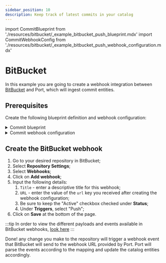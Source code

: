 ```yaml
---
sidebar_position: 10
description: Keep track of latest commits in your catalog
---
```


import CommitBlueprint from './resources/bitbucket/\_example_bitbucket_push_blueprint.mdx'
import CommitWebhookConfig from './resources/bitbucket/\_example_bitbucket_push_webhook_configuration.mdx'

# BitBucket

In this example you are going to create a webhook integration between [BitBucket](https://bitbucket.org) and Port, which will ingest commit entities.

## Prerequisites

Create the following blueprint definition and webhook configuration:

<details>
<summary>Commit blueprint</summary>

<CommitBlueprint/>

</details>

<details>
<summary>Commit webhook configuration</summary>

<CommitWebhookConfig/>

</details>

## Create the BitBucket webhook

1. Go to your desired repository in BitBucket;
2. Select **Repository Settings**;
3. Select **Webhooks**;
4. Click on **Add webhook**;
5. Input the following details:
   1. `Title` - enter a descriptive title for this webhook;
   2. `URL` - enter the value of the `url` key you received after creating the webhook configuration;
   3. Be sure to keep the "Active" checkbox checked under **Status**;
   4. Under **Triggers**, select "Push";
6. Click on **Save** at the bottom of the page.

:::tip
In order to view the different payloads and events available in BitBucket webhooks, [look here](https://support.atlassian.com/bitbucket-cloud/docs/event-payloads/#Push)
:::

Done! any change you make to the repository will trigger a webhook event that BitBucket will send to the webhook URL provided by Port. Port will parse the events according to the mapping and update the catalog entities accordingly.
